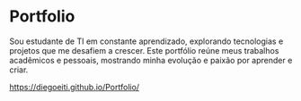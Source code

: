 # Portfolio
Sou estudante de TI em constante aprendizado, explorando tecnologias e projetos que me desafiem a crescer. Este portfólio reúne meus trabalhos acadêmicos e pessoais, mostrando minha evolução e paixão por aprender e criar.

https://diegoeiti.github.io/Portfolio/
